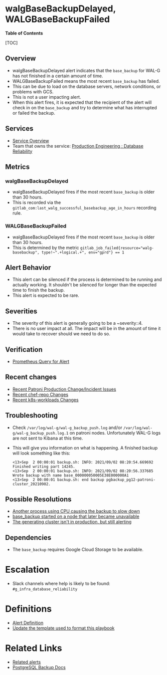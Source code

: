 # walgBaseBackupDelayed, WALGBaseBackupFailed

**Table of Contents**

[TOC]

## Overview

- walgBaseBackupDelayed alert indicates that the `base_backup` for WAL-G has not finished in a certain amount of time.
- WALGBaseBackupFailed means the most recent `base_backup` has failed.
- This can be due to load on the database servers, network conditions, or problems with GCS.
- This is not a user impacting alert.
- When this alert fires, it is expected that the recipient of the alert will check in on the `base_backup` and try to determine what has interrupted or failed the backup.

## Services

- [Service Overview](../README.md)
- Team that owns the service: [Production Engineering : Database Reliability](https://handbook.gitlab.com/handbook/engineering/infrastructure/core-platform/data_stores/database-reliability/)

## Metrics

### walgBaseBackupDelayed

- walgBaseBackupDelayed fires if the most recent `base_backup` is older than 30 hours.
- This is recorded via the `gitlab_com:last_walg_successful_basebackup_age_in_hours` recording rule.

### WALGBaseBackupFailed

- walgBaseBackupDelayed fires if the most recent `base_backup` is older than 30 hours.
- This is determined by the metric `gitlab_job_failed{resource="walg-basebackup", type!~".+logical.+", env="gprd"} == 1`

## Alert Behavior

- This alert can be silenced if the process is determined to be running and actually working. It shouldn't be silenced for longer than the expected time to finish the backup.
- This alert is expected to be rare.

## Severities

- The severity of this alert is generally going to be a ~severity::4.
- There is no user impact at all. The impact will be in the amount of time it would take to recover should we need to do so.

## Verification

- [Prometheus Query for Alert](https://dashboards.gitlab.net/explore?schemaVersion=1&panes=%7B%229yb%22:%7B%22datasource%22:%22e58c2f51-20f8-4f4b-ad48-2968782ca7d6%22,%22queries%22:%5B%7B%22refId%22:%22A%22,%22expr%22:%22gitlab_com:last_walg_successful_basebackup_age_in_hours%20%3E%3D%2030%22,%22range%22:true,%22instant%22:true,%22datasource%22:%7B%22type%22:%22prometheus%22,%22uid%22:%22e58c2f51-20f8-4f4b-ad48-2968782ca7d6%22%7D,%22editorMode%22:%22code%22,%22legendFormat%22:%22__auto%22%7D%5D,%22range%22:%7B%22from%22:%22now-1h%22,%22to%22:%22now%22%7D%7D%7D&orgId=1)

## Recent changes

- [Recent Patroni Production Change/Incident Issues](https://gitlab.com/gitlab-com/gl-infra/production/-/issues/?sort=created_date&state=all&label_name%5B%5D=Service%3A%3APatroni&first_page_size=20)
- [Recent chef-repo Changes](https://gitlab.com/gitlab-com/gl-infra/chef-repo/-/merge_requests?scope=all&state=merged)
- [Recent k8s-workloads Changes](https://gitlab.com/gitlab-com/gl-infra/k8s-workloads/gitlab-com/-/merge_requests?scope=all&state=merged)

## Troubleshooting

- Check `/var/log/wal-g/wal-g_backup_push.log` and/or `/var/log/wal-g/wal-g_backup_push.log.1` on patroni nodes. Unfortunately WAL-G logs are not sent to Kibana at this time.
- This will give you information on what is happening. A finished backup will look something like this:

    ```
    <13>Sep  2 00:00:01 backup.sh: INFO: 2021/09/02 08:20:54.669692 Finished writing part 14245.
    <13>Sep  2 00:00:01 backup.sh: INFO: 2021/09/02 08:20:56.337685 Wrote backup with name base_000000050005E38E000000A1
    <13>Sep  2 00:00:01 backup.sh: end backup pgbackup_pg12-patroni-cluster_20210902.
    ```

## Possible Resolutions

- [Another process using CPU causing the backup to slow down](https://gitlab.com/gitlab-com/gl-infra/production/-/issues/16403)
- [base_backup started on a node that later became unavailable](https://gitlab.com/gitlab-com/gl-infra/production/-/issues/17710)
- [The generating cluster isn't in production, but still alerting](https://gitlab.com/gitlab-com/gl-infra/production/-/issues/15918)

## Dependencies

- The `base_backup` requires Google Cloud Storage to be available.

# Escalation

- Slack channels where help is likely to be found: `#g_infra_database_reliability`

# Definitions

- [Alert Definition](https://gitlab.com/gitlab-com/runbooks/-/blob/master/legacy-prometheus-rules/gitlab-walg-backups.yml#L42-53)
- [Update the template used to format this playbook](https://gitlab.com/gitlab-com/runbooks/-/edit/master/docs/template-alert-playbook.md?ref_type=heads)

# Related Links

- [Related alerts](https://gitlab.com/gitlab-com/runbooks/-/tree/master/docs/patroni/alerts?ref_type=heads)
- [PostgreSQL Backup Docs](../postgresql-backups-wale-walg.md)
